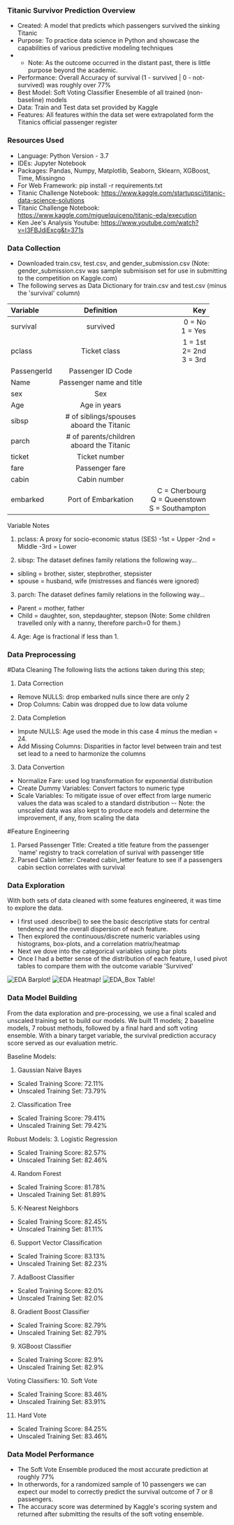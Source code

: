 ### Titanic Survivor Prediction Overview
- Created: A model that predicts which passengers survived the sinking Titanic
- Purpose: To practice data science in Python and showcase the capabilities of various predictive modeling techniques
- - Note: As the outcome occurred in the distant past, there is little purpose beyond the academic.
- Performance: Overall Accuracy of survival (1 - survived | 0 - not-survived) was roughly over 77%
- Best Model: Soft Voting Classifier Enesemble of all trained (non-baseline) models
- Data: Train and Test data set provided by Kaggle
- Features: All features within the data set were extrapolated form the Titanics official passenger register

### Resources Used
- Language: Python Version - 3.7
- IDEs: Jupyter Notebook
- Packages: Pandas, Numpy, Matplotlib, Seaborn, Sklearn, XGBoost, Time, Missingno 
- For Web Framework: pip install -r requirements.txt
- Titanic Challenge Notebook: https://www.kaggle.com/startupsci/titanic-data-science-solutions
- Titanic Challenge Notebook:   https://www.kaggle.com/miguelquiceno/titanic-eda/execution
- Ken Jee's Analysis Youtube:    https://www.youtube.com/watch?v=I3FBJdiExcg&t=371s

### Data Collection
- Downloaded train.csv, test.csv, and gender_submission.csv (Note: gender_submission.csv was sample submisison set for use in submitting to the competition on Kaggle.com)
- The following serves as Data Dictionary for train.csv and test.csv (minus the 'survival' column)

| Variable      | Definition              | Key                      |
| :---          |       :----:            |                     ---: |
| survival      | survived                | 0 = No <br> 1 = Yes          |
| pclass        | Ticket class            | 1 = 1st <br> 2= 2nd <br> 3 = 3rd |
| PassengerId   | Passenger ID Code       |                          |
| Name          | Passenger name and title|                          |
| sex           | Sex                     |                          |
| Age           | Age in years            |                          |
| sibsp         | # of siblings/spouses <br> aboard the Titanic       |                          |
| parch         | # of parents/children <br> aboard the Titanic       |                          |
| ticket        | Ticket number           |                          |
| fare          | Passenger fare          |                          |
| cabin         | Cabin number            |                          |
| embarked      | Port of Embarkation     | C = Cherbourg <br> Q = Queenstown <br> S = Southampton                         |

Variable Notes
1. pclass: A proxy for socio-economic status (SES)
-1st = Upper
-2nd = Middle
-3rd = Lower

2. sibsp: The dataset defines family relations the following way...
- sibling = brother, sister, stepbrother, stepsister
- spouse = husband, wife (mistresses and fiancés were ignored)

3. parch: The dataset defines family relations in the following way...
- Parent = mother, father
- Child = daughter, son, stepdaughter, stepson (Note: Some children travelled only with a nanny, therefore parch=0 for them.)

4. Age: Age is fractional if less than 1. 

### Data Preprocessing
 #Data Cleaning
 The following lists the actions taken during this step;
 1. Data Correction
 - Remove NULLS: drop embarked nulls since there are only 2
 - Drop Columns: Cabin was dropped due to low data volume
 2. Data Completion
 - Impute NULLS: Age used the mode in this case 4 minus the median = 24.
 - Add Missing Columns: Disparities in factor level between train and test set lead to a need to harmonize the columns
 3. Data Convertion
 - Normalize Fare: used log transformation for exponential distribution
 - Create Dummy Variables: Convert factors to numeric type 
 - Scale Variables: To mitigate issue of over effect from large numeric values the data was scaled to a standard distribution
 -- Note: the unscaled data was also kept to produce models and determine the improvement, if any, from scaling the data

 #Feature Engineering
 1. Parsed Passenger Title: Created a title feature from the passenger 'name' registry to track correlation of surival with passenger title
 2. Parsed Cabin letter: Created cabin_letter feature to see if a passengers cabin section correlates with survival

### Data Exploration
With both sets of data cleaned with some features engineered, it was time to explore the data.
- I first used .describe() to see the basic descriptive stats for central tendency and the overall dispersion of each feature.
- Then explored the continuous/discrete numeric variables using histograms, box-plots, and a correlation matrix/heatmap
- Next we dove into the categorical variables using bar plots
- Once I had a better sense of the distribution of each feature, I used pivot tables to compare them with the outcome variable 'Survived'


![EDA Barplot!](https://github.com/cumeakunne/titanic_survivor_pred_repo/blob/master/bar_pic.png)
![EDA Heatmap!](https://github.com/cumeakunne/titanic_survivor_pred_repo/blob/master/heatmap_pic.png)
![EDA_Box Table!](https://github.com/cumeakunne/titanic_survivor_pred_repo/blob/master/box_pic.png)

### Data Model Building
From the data exploration and pre-processing, we use a final scaled and unscaled training set to build our models. We built 11 models; 2 baseline models, 7 robust methods, followed by a final hard and soft voting ensemble. With a binary target variable, the survival prediction accuracy score served as our evaluation metric.

Baseline Models:
1. Gaussian Naive Bayes
- Scaled Training Score: 72.11% 
- Unscaled Training Set: 73.79%
2. Classification Tree
- Scaled Training Score: 79.41% 
- Unscaled Training Set: 79.42%

Robust Models:
3. Logistic Regression
- Scaled Training Score: 82.57% 
- Unscaled Training Set: 82.46%
4. Random Forest
- Scaled Training Score: 81.78% 
- Unscaled Training Set: 81.89%
5. K-Nearest Neighbors
- Scaled Training Score: 82.45% 
- Unscaled Training Set: 81.11%
6. Support Vector Classification
- Scaled Training Score: 83.13% 
- Unscaled Training Set: 82.23%
7. AdaBoost Classifier
- Scaled Training Score: 82.0% 
- Unscaled Training Set: 82.0%
8. Gradient Boost Classifier
- Scaled Training Score: 82.79% 
- Unscaled Training Set: 82.79%
9. XGBoost Classifier
- Scaled Training Score: 82.9% 
- Unscaled Training Set: 82.9%

Voting Classifiers:
10. Soft Vote
- Scaled Training Score: 83.46% 
- Unscaled Training Set: 83.91%
11. Hard Vote
- Scaled Training Score: 84.25% 
- Unscaled Training Set: 83.46%

### Data Model Performance
- The Soft Vote Ensemble produced the most accurate prediction at roughly 77%
- In otherwords, for a randomized sample of 10 passengers we can expect our model to correctly predict the survival outcome of 7 or 8 passengers.
- The accuracy score was determined by Kaggle's scoring system and returned after submitting the results of the soft voting ensemble.



